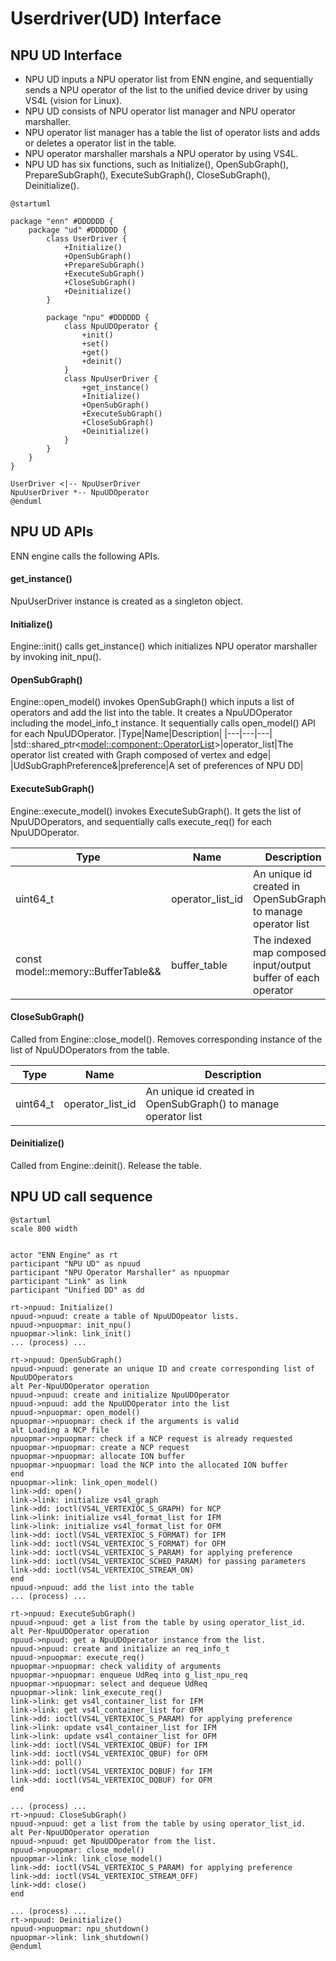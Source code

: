 # Userdriver(UD) Interface

## NPU UD Interface

- NPU UD inputs a NPU operator list from ENN engine, and sequentially sends a NPU operator of the list to the unified device driver by using VS4L (vision for Linux).
- NPU UD consists of NPU operator list manager and NPU operator marshaller.
- NPU operator list manager has a table the list of operator lists and adds or deletes a operator list in the table.
- NPU operator marshaller marshals a NPU operator by using VS4L.
- NPU UD has six functions, such as Initialize(), OpenSubGraph(), PrepareSubGraph(), ExecuteSubGraph(), CloseSubGraph(), Deinitialize().

```plantuml
@startuml

package "enn" #DDDDDD {
    package "ud" #DDDDDD {
        class UserDriver {
            +Initialize()
            +OpenSubGraph()
            +PrepareSubGraph()
            +ExecuteSubGraph()
            +CloseSubGraph()
            +Deinitialize()
        }

        package "npu" #DDDDDD {
            class NpuUDOperator {
                +init()
                +set()
                +get()
                +deinit()
            }
            class NpuUserDriver {
                +get_instance()
                +Initialize()
                +OpenSubGraph()
                +ExecuteSubGraph()
                +CloseSubGraph()
                +Deinitialize()
            }
        }
    }
}

UserDriver <|-- NpuUserDriver
NpuUserDriver *-- NpuUDOperator
@enduml
```

## NPU UD APIs
ENN engine calls the following APIs.
#### get_instance()
NpuUserDriver instance is created as a singleton object.
#### Initialize()
Engine::init() calls get_instance() which initializes NPU operator marshaller by invoking init_npu().

#### OpenSubGraph()
Engine::open_model() invokes OpenSubGraph() which inputs a list of operators and add the list into the table. It creates a NpuUDOperator including the model_info_t instance. It sequentially calls open_model() API for each NpuUDOperator.
|Type|Name|Description|
|---|---|---|
|std::shared_ptr<<model::component::OperatorList>>|operator_list|The operator list created with Graph composed of vertex and edge|
|UdSubGraphPreference&|preference|A set of preferences of NPU DD|

#### ExecuteSubGraph()
Engine::execute_model() invokes ExecuteSubGraph(). It gets the list of NpuUDOperators, and sequentially calls execute_req() for each NpuUDOperator.

|Type|Name|Description|
|---|---|---|
|uint64_t|operator_list_id|An unique id created in OpenSubGraph() to manage operator list|
|const model::memory::BufferTable&&|buffer_table|The indexed map composed input/output buffer of each operator|

#### CloseSubGraph()
Called from Engine::close_model().
Removes corresponding instance of the list of NpuUDOperators from the table.

|Type|Name|Description|
|---|---|---|
|uint64_t|operator_list_id|An unique id created in OpenSubGraph() to manage operator list|

#### Deinitialize()
Called from Engine::deinit(). Release the table.

## NPU UD call sequence
```plantuml
@startuml
scale 800 width


actor "ENN Engine" as rt
participant "NPU UD" as npuud
participant "NPU Operator Marshaller" as npuopmar
participant "Link" as link
participant "Unified DD" as dd

rt->npuud: Initialize()
npuud->npuud: create a table of NpuUDOpeator lists.
npuud->npuopmar: init_npu()
npuopmar->link: link_init()
... (process) ...

rt->npuud: OpenSubGraph()
npuud->npuud: generate an unique ID and create corresponding list of NpuUDOperators
alt Per-NpuUDOperator operation
npuud->npuud: create and initialize NpuUDOperator
npuud->npuud: add the NpuUDOperator into the list
npuud->npuopmar: open_model()
npuopmar->npuopmar: check if the arguments is valid
alt Loading a NCP file
npuopmar->npuopmar: check if a NCP request is already requested
npuopmar->npuopmar: create a NCP request
npuopmar->npuopmar: allocate ION buffer
npuopmar->npuopmar: load the NCP into the allocated ION buffer
end
npuopmar->link: link_open_model()
link->dd: open()
link->link: initialize vs4l_graph
link->dd: ioctl(VS4L_VERTEXIOC_S_GRAPH) for NCP
link->link: initialize vs4l_format_list for IFM
link->link: initialize vs4l_format_list for OFM
link->dd: ioctl(VS4L_VERTEXIOC_S_FORMAT) for IFM
link->dd: ioctl(VS4L_VERTEXIOC_S_FORMAT) for OFM
link->dd: ioctl(VS4L_VERTEXIOC_S_PARAM) for applying preference
link->dd: ioctl(VS4L_VERTEXIOC_SCHED_PARAM) for passing parameters
link->dd: ioctl(VS4L_VERTEXIOC_STREAM_ON)
end
npuud->npuud: add the list into the table
... (process) ...

rt->npuud: ExecuteSubGraph()
npuud->npuud: get a list from the table by using operator_list_id.
alt Per-NpuUDOperator operation
npuud->npuud: get a NpuUDOperator instance from the list.
npuud->npuud: create and initialize an req_info_t
npuud->npuopmar: execute_req()
npuopmar->npuopmar: check validity of arguments
npuopmar->npuopmar: enqueue UdReq into g_list_npu_req
npuopmar->npuopmar: select and dequeue UdReq
npuopmar->link: link_execute_req()
link->link: get vs4l_container_list for IFM
link->link: get vs4l_container_list for OFM
link->dd: ioctl(VS4L_VERTEXIOC_S_PARAM) for applying preference
link->link: update vs4l_container_list for IFM
link->link: update vs4l_container_list for OFM
link->dd: ioctl(VS4L_VERTEXIOC_QBUF) for IFM
link->dd: ioctl(VS4L_VERTEXIOC_QBUF) for OFM
link->dd: poll()
link->dd: ioctl(VS4L_VERTEXIOC_DQBUF) for IFM
link->dd: ioctl(VS4L_VERTEXIOC_DQBUF) for OFM
end

... (process) ...
rt->npuud: CloseSubGraph()
npuud->npuud: get a list from the table by using operator_list_id.
alt Per-NpuUDOperator operation
npuud->npuud: get NpuUDOperator from the list.
npuud->npuopmar: close_model()
npuopmar->link: link_close_model()
link->dd: ioctl(VS4L_VERTEXIOC_S_PARAM) for applying preference
link->dd: ioctl(VS4L_VERTEXIOC_STREAM_OFF)
link->dd: close()
end

... (process) ...
rt->npuud: Deinitialize()
npuud->npuopmar: npu_shutdown()
npuopmar->link: link_shutdown()
@enduml
```
